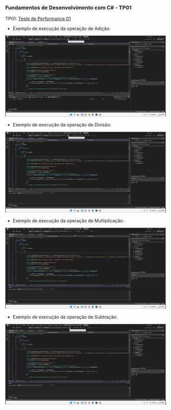 ### Fundamentos de Desenvolvimento com C# - TP01

TP01: [Teste de Performance 01](https://lms.infnet.edu.br/moodle/mod/assign/view.php?id=276162)

- Exemplo de execução da operação de Adição:

![](images/adicao.gif)

- Exemplo de execução da operação de Divisão:

![](images/divisao.gif)

- Exemplo de execução da operação de Multiplicação:

![](images/multiplicacao.gif)

- Exemplo de execução da operação de Subtração:

![](images/subtracao.gif)
